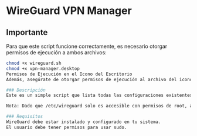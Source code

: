 # WireGuard VPN Manager

## Importante

Para que este script funcione correctamente, es necesario otorgar permisos de ejecución a ambos archivos:

```bash
chmod +x wireguard.sh
chmod +x vpn-manager.desktop
Permisos de Ejecución en el Icono del Escritorio
Además, asegúrate de otorgar permisos de ejecución al archivo del icono del escritorio (vpn-manager.desktop) para que pueda ejecutarse correctamente.

### Descripción
Este es un simple script que lista todas las configuraciones existentes dentro de /etc/wireguard y permite interactuar directamente con ellas para conectar o desconectar la VPN.

Nota: Dado que /etc/wireguard solo es accesible con permisos de root, al igual que la ejecución de wg-quick, el script solicitará la clave de superusuario (su) o utilizará sudo para realizar estas operaciones.

### Requisitos
WireGuard debe estar instalado y configurado en tu sistema.
El usuario debe tener permisos para usar sudo.